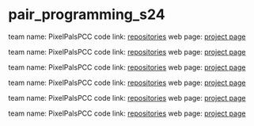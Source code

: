 # pair_programming_s24

team name: PixelPalsPCC
code link: <a href="https://orgs/PixelPalsPCC/repositories" target="_blank">repositories</a>
web page: <a href="[https://pixelpalspcc.github.io/movingtype](https://orgs/PixelPalsPCC/repositories)" target="_blank">project page</a>


team name: PixelPalsPCC
code link: <a href="https://orgs/PixelPalsPCC/repositories" target="_blank">repositories</a>
web page: <a href="[https://pixelpalspcc.github.io/movingtype](https://orgs/PixelPalsPCC/repositories)" target="_blank">project page</a>


team name: PixelPalsPCC
code link: <a href="https://orgs/PixelPalsPCC/repositories" target="_blank">repositories</a>
web page: <a href="[https://pixelpalspcc.github.io/movingtype](https://orgs/PixelPalsPCC/repositories)" target="_blank">project page</a>


team name: PixelPalsPCC
code link: <a href="https://orgs/PixelPalsPCC/repositories" target="_blank">repositories</a>
web page: <a href="[https://pixelpalspcc.github.io/movingtype](https://orgs/PixelPalsPCC/repositories)" target="_blank">project page</a>


team name: PixelPalsPCC
code link: <a href="https://orgs/PixelPalsPCC/repositories" target="_blank">repositories</a>
web page: <a href="[https://pixelpalspcc.github.io/movingtype](https://orgs/PixelPalsPCC/repositories)" target="_blank">project page</a>


team name: PixelPalsPCC
code link: <a href="https://orgs/PixelPalsPCC/repositories" target="_blank">repositories</a>
web page: <a href="[https://pixelpalspcc.github.io/movingtype](https://orgs/PixelPalsPCC/repositories)" target="_blank">project page</a>

